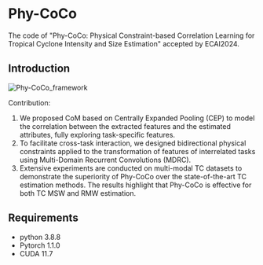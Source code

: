 # Phy-CoCo
The code of "Phy-CoCo: Physical Constraint-based Correlation Learning for Tropical Cyclone Intensity and Size Estimation" accepted by ECAI2024.

## Introduction

![***Phy-CoCo_framework***](https://github.com/Zjut-MultimediaPlus/Phy-CoCo/tree/main/image/framework.jpg)

Contribution:
1. We proposed CoM based on Centrally Expanded Pooling (CEP) to model the correlation between the extracted features and the estimated attributes, fully exploring task-specific features.
2. To facilitate cross-task interaction, we designed bidirectional physical constraints applied to the transformation of features of interrelated tasks using Multi-Domain Recurrent Convolutions (MDRC).
3. Extensive experiments are conducted on multi-modal TC datasets to demonstrate the superiority of Phy-CoCo over the state-of-the-art TC estimation methods. The results highlight that Phy-CoCo is effective for both TC MSW and RMW estimation.

## Requirements 
* python 3.8.8
* Pytorch 1.1.0
* CUDA 11.7
